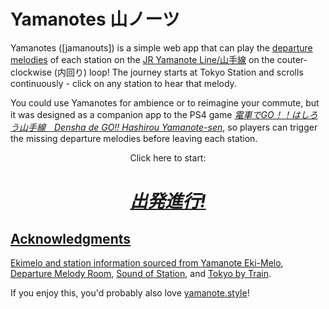 # Yamanotes 山ノーツ

Yamanotes \([jamanoʊts]) is a simple web app that can play the [departure melodies](https://en.wikipedia.org/wiki/Train_melody) of each station on the [JR Yamanote Line/山手線](https://en.wikipedia.org/wiki/Yamanote_Line) on the couter-clockwise (内回り) loop! The journey starts at Tokyo Station and scrolls continuously - click on any station to hear that melody.

You could use Yamanotes for ambience or to reimagine your commute, but it was designed as a companion app to the PS4 game [*電車でGO！！はしろう山手線　Densha de GO!! Hashirou Yamanote-sen*](https://ja.wikipedia.org/wiki/%E9%9B%BB%E8%BB%8A%E3%81%A7GO!#%E9%9B%BB%E8%BB%8A%E3%81%A7GO!!_%E3%81%AF%E3%81%97%E3%82%8D%E3%81%86%E5%B1%B1%E6%89%8B%E7%B7%9A), so players can trigger the missing departure melodies before leaving each station.

<p align = "center"> Click here to start:</p>
<h1 align = "center"><a href="https://morgansleeper.github.io/Yamanotes/"><b><i>出発進行!</b></i></h1>


## Acknowledgments

Ekimelo and station information sourced from [Yamanote Eki-Melo](https://yamanote.tumblr.com/), [Departure Melody Room](http://dilettante.yukihotaru.com/index.html), [Sound of Station](http://melody.pos.to/index.html), and [Tokyo by Train](https://tokyobytrain.com/reference/every-yamanote-line-platform-melody/).

If you enjoy this, you'd probably also love [yamanote.style](yamanote.style/)!
